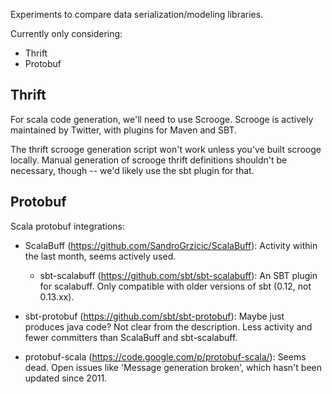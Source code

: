 Experiments to compare data serialization/modeling libraries.

Currently only considering:

 *  Thrift
 *  Protobuf

Thrift
------
For scala code generation, we'll need to use Scrooge.  Scrooge is actively maintained by Twitter, with plugins for Maven and SBT.

The thrift scrooge generation script won't work unless you've built scrooge locally.  Manual generation of scrooge thrift definitions shouldn't be necessary, though -- we'd likely use the sbt plugin for that.


Protobuf
--------
Scala protobuf integrations:

- ScalaBuff (https://github.com/SandroGrzicic/ScalaBuff):  Activity within the last month, seems actively used.

  -  sbt-scalabuff (https://github.com/sbt/sbt-scalabuff):  An SBT plugin for scalabuff.  Only compatible with older versions of sbt (0.12, not 0.13.xx).

- sbt-protobuf (https://github.com/sbt/sbt-protobuf):  Maybe just produces java code?  Not clear from the description.  Less activity and fewer committers than ScalaBuff and sbt-scalabuff.

- protobuf-scala (https://code.google.com/p/protobuf-scala/):  Seems dead.  Open issues like 'Message generation broken', which hasn't been updated since 2011.

